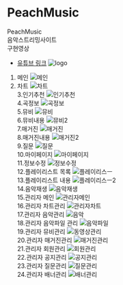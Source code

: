 # PeachMusic
PeachMusic<br/>
음악스트리밍사이트<br/>
구현영상
- <a href="https://youtu.be/iB53gFsLHpI">유튜브 링크</a>
![logo](https://user-images.githubusercontent.com/92313032/195526322-c2708cc3-167e-4d8d-b707-390902b47ab0.png)<br/>
1. 메인
![메인](https://user-images.githubusercontent.com/92313032/200803496-84af55a6-3abc-400d-8bf9-7dbe80564a93.png)<br/>
2. 차트
![차트](https://user-images.githubusercontent.com/92313032/200803565-ac0c3764-148c-4fc2-a4c6-82c07e91ba7a.png)<br/>
3.인기추천
![인기추천](https://user-images.githubusercontent.com/92313032/200803613-6eaef04a-e317-45cc-ae3f-54787935f7eb.png)<br/>
4.곡정보
![곡정보](https://user-images.githubusercontent.com/92313032/200803622-0204419d-7fcc-40e8-9bf2-cfd0f0ce02f4.png)<br/>
5.뮤비
![뮤비](https://user-images.githubusercontent.com/92313032/200803635-0ea85747-4af5-4854-af0c-7f88cdf1276e.png)<br/>
6.뮤비내용
![뮤비2](https://user-images.githubusercontent.com/92313032/200803644-97456023-6c37-4dc4-90ce-e067df88cd6e.png)<br/>
7.매거진
![매거진](https://user-images.githubusercontent.com/92313032/200803653-594a88c3-2362-4fac-90cb-4c5aec236f64.png)<br/>
8.매거진내용
![매거진2](https://user-images.githubusercontent.com/92313032/200803662-3d67c951-35a6-4f54-a8d1-6461a0cb4635.png)<br/>
9.질문
![질문](https://user-images.githubusercontent.com/92313032/200803678-cd7f1207-1cb1-4bf2-a2d0-6a1c897831a5.png)<br/>
10.마이페이지
![마이페이지](https://user-images.githubusercontent.com/92313032/200803702-79317a82-966e-44bc-b321-47a965cc0773.png)<br/>
11.정보수정
![정보수정](https://user-images.githubusercontent.com/92313032/200803718-6aa41368-9afe-444a-844d-0450eb12a48e.png)<br/>
12.플레이리스트 목록
![플레이리스ㅡ](https://user-images.githubusercontent.com/92313032/200803732-da7c7579-4bd2-478b-881a-aa10f419de4f.png)<br/>
13.플레이리스트 내용
![플레이리스ㅡ2](https://user-images.githubusercontent.com/92313032/200803751-31cb0f24-1e29-4d66-b45d-122b7d589f72.png)<br/>
14.음악재생
![음악재생](https://user-images.githubusercontent.com/92313032/200803759-bc9fa911-f8e5-4105-8256-99fbf78b58de.png)<br/>
15.관리자 메인
![관리자메인](https://user-images.githubusercontent.com/92313032/200803769-d578b3fb-736e-4eec-aaf7-564c0ce24652.png)<br/>
16.관리자 차트관리
![관리자차트](https://user-images.githubusercontent.com/92313032/200803779-e961a227-b521-470c-bbb7-2f613292de30.png)<br/>
17.관리자 음악관리
![음악](https://user-images.githubusercontent.com/92313032/200803797-36c31431-59c1-4f70-a098-4fa48d9e97c5.png)<br/>
18.관리자 음악파일 관리
![음악파일](https://user-images.githubusercontent.com/92313032/200803808-3e0c2ca7-ac01-4745-8024-a004a1667409.png)<br/>
19.관리자 뮤비관리
![동영상관리](https://user-images.githubusercontent.com/92313032/200803813-a53f3028-391a-4372-81d2-f28acacb0558.png)<br/>
20.관리자 매거진관리
![매거진관리](https://user-images.githubusercontent.com/92313032/200803821-e083ce6d-1e7a-4c82-988b-86abd442f07a.png)<br/>
21.관리자 회원관리
![회원관리](https://user-images.githubusercontent.com/92313032/200803826-01d75641-f5d2-444f-a9fb-307ac4f41ad2.png)<br/>
22.관리자 공지관리
![공지관리](https://user-images.githubusercontent.com/92313032/200803833-f6fead47-1634-427f-a2c5-04384888ede4.png)<br/>
23.관리자 질문관리
![질문관리](https://user-images.githubusercontent.com/92313032/200803839-909dadc0-7482-498f-913d-7536fa9f61a7.png)<br/>
24.관리자 배너관리
![배너관리](https://user-images.githubusercontent.com/92313032/200803846-1ad61842-e641-49a3-8764-29ff0effae31.png)<br/>


